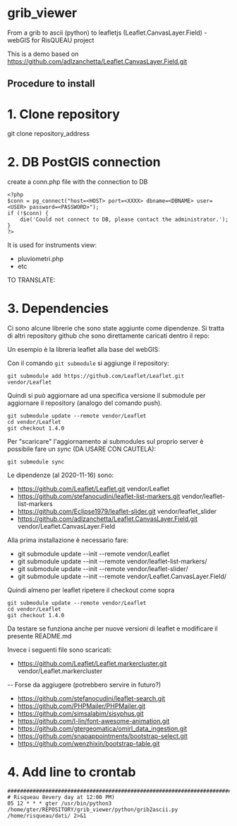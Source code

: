 # grib_viewer
From a grib to ascii (python) to leafletjs (Leaflet.CanvasLayer.Field) - webGIS for RisQUEAU project

This is a demo based on https://github.com/adlzanchetta/Leaflet.CanvasLayer.Field.git


## Procedure to install 

# 1. Clone repository 
git clone repository_address


# 2. DB PostGIS connection

create a conn.php file with the connection to DB

```
<?php 
$conn = pg_connect("host=<HOST> port=<XXXX> dbname=<DBNAME> user=<USER> password=<PASSWORD>");
if (!$conn) {
	die('Could not connect to DB, please contact the administrator.');
}
?>
```

It is used for instruments view: 

* pluviometri.php
* etc



TO TRANSLATE:

# 3. Dependencies
Ci sono alcune librerie che sono state aggiunte come dipendenze. Si tratta di altri repository github che sono direttamente caricati dentro il repo:

Un esempio è la libreria leaflet alla base del webGIS:

Con il comando ```git submodule```  si aggiunge il repository: 

```
git submodule add https://github.com/Leaflet/Leaflet.git vendor/Leaflet
```


Quindi si può aggiornare ad una specifica versione il submodule per aggiornare il repository (analogo del comando push).

```
git submodule update --remote vendor/Leaflet
cd vendor/Leaflet
git checkout 1.4.0
```

Per "scaricare" l'aggiornamento ai submodules sul proprio server è possibile fare un *sync* (DA USARE CON CAUTELA): 

```
git submodule sync
```



Le dipendenze (al 2020-11-16) sono:

* https://github.com/Leaflet/Leaflet.git vendor/Leaflet
* https://github.com/stefanocudini/leaflet-list-markers.git vendor/leaflet-list-markers
* https://github.com/Eclipse1979/leaflet-slider.git vendor/leaflet_slider
* https://github.com/adlzanchetta/Leaflet.CanvasLayer.Field.git vendor/Leaflet.CanvasLayer.Field


Alla prima installazione è necessario fare:

* git submodule update --init --remote vendor/Leaflet
* git submodule update --init --remote vendor/leaflet-list-markers/
* git submodule update --init --remote vendor/leaflet-slider/
* git submodule update --init --remote vendor/Leaflet.CanvasLayer.Field/


Quindi almeno per leaflet ripetere il checkout come sopra
```
git submodule update --remote vendor/Leaflet
cd vendor/Leaflet
git checkout 1.4.0
```

Da testare se funziona anche per nuove versioni di leaflet e modificare il presente README.md




Invece i seguenti file sono scaricati: 

* https://github.com/Leaflet/Leaflet.markercluster.git vendor/Leaflet.markercluster



--
Forse da aggiugere (potrebbero servire in futuro?)

* https://github.com/stefanocudini/leaflet-search.git
* https://github.com/PHPMailer/PHPMailer.git
* https://github.com/simsalabim/sisyphus.git
* https://github.com/l-lin/font-awesome-animation.git
* https://github.com/gtergeomatica/omirl_data_ingestion.git
* https://github.com/snapappointments/bootstrap-select.git
* https://github.com/wenzhixin/bootstrap-table.git


# 4. Add line to crontab

```
###################################################################################
# Risqueau 8every day at 12:00 PM)
05 12 * * * gter /usr/bin/python3 /home/gter/REPOSITORY/grib_viewer/python/grib2ascii.py /home/risqueau/dati/ 2>&1
```
